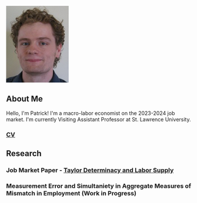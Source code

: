 ![Image](./docs/profilepic.JPG)
## About Me
Hello, I'm Patrick!
I'm a macro-labor economist on the 2023-2024 job market.
I'm currently Visiting Assistant Professor at St. Lawrence University.

### [CV](./docs/BurkePatrick-CV.pdf) 

## Research
### Job Market Paper - [Taylor Determinacy and Labor Supply](./docs/lsupplydetS-2.pdf)
### Measurement Error and Simultaniety in Aggregate Measures of Mismatch in Employment (Work in Progress)
